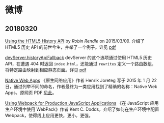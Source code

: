 # 微博

## 20180320

[Using the HTML5 History API](https://css-tricks.com/using-the-html5-history-api/) by *Robin Rendle* on 2015/03/09. 介绍了 HTML5 历史 API 的前世今生，并举了一个例子。详见 [pdf](./assets/using-the-html5-history-api-css-tricks.pdf)

[devServer.historyApiFallback](https://webpack.js.org/configuration/dev-server/#devserver-historyapifallback) devServer 的这个选项通过使用 HTML5 历史 API，在遭遇 404 时返回 `index.html`，还能通过 `rewrites` 定义一个路由数组，将特定路由映射到相应静态页面。详见 [pdf](./assets/20180320-webpack-dev-server-config.pdf)

[Native Web Apps](https://blog.andyet.com/2015/01/22/native-web-apps) 《原生网络应用》作者 Henrik Joreteg 写于 2015 年 1 月 22 日，通过列举不同的命名，作者最终为一类应用找到了精确的名称：Native Web Apps。原网页 PDF [见此](./assets/20180320-native-web-apps.pdf)。

[Using Webpack for Production JavaScript Applications](https://egghead.io/courses/using-webpack-for-production-javascript-applications) 《在 JavaScript 应用生产环境中使用 WebPack》作者 Kent C. Dodds，介绍了如何在生产环境中配置 Webpack，使得线上应用更快，更小，更强。